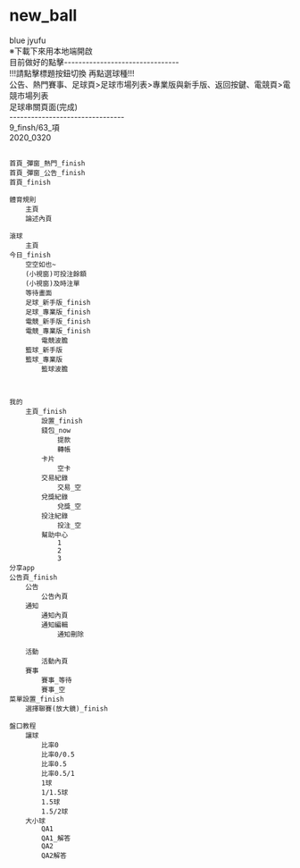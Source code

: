 # new_ball
blue jyufu</br>
※下載下來用本地端開啟</br>
目前做好的點擊--------------------------------</br>
!!!請點擊標題按鈕切換 再點選球種!!!</br>
公告、熱門賽事、足球頁>足球市場列表>專業版與新手版、返回按鍵、電競頁>電競市場列表</br>
足球串關頁面(完成)</br>
--------------------------------</br>
9_finsh/63_項</br>
2020_0320</br>
```

首頁_彈窗_熱門_finish
首頁_彈窗_公告_finish
首頁_finish

體育規則
	主頁
	論述內頁

滾球
	主頁
今日_finish	
	空空如也~
	(小視窗)可投注餘額
	(小視窗)及時注單
	等待畫面
	足球_新手版_finish
	足球_專業版_finish
	電競_新手版_finish
	電競_專業版_finish
		電競波膽
	籃球_新手版
	籃球_專業版
		籃球波膽
	
	

我的
	主頁_finish
		設置_finish
		錢包_now
			提款
			轉帳
		卡片
			空卡
		交易紀錄
			交易_空
		兌獎紀錄
			兌獎_空
		投注紀錄
			投注_空
		幫助中心
			1
			2
			3
分享app
公告頁_finish
	公告
		公告內頁
	通知
		通知內頁
		通知編輯
			通知刪除

	活動
		活動內頁
	賽事
		賽事_等待
		賽事_空
菜單設置_finish
	選擇聯賽(放大鏡)_finish

盤口教程
	讓球
		比率0
		比率0/0.5
		比率0.5
		比率0.5/1
		1球
		1/1.5球
		1.5球
		1.5/2球
	大小球
		QA1
		QA1_解答
		QA2
		QA2解答
